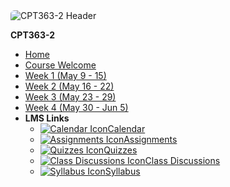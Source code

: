 <img data-src="cpt363-2/images/daria-nepriakhina-ZH4CdJRAh0A-unsplash.jpg" alt="CPT363-2 Header" class="banner-image-sidebar" style="border-radius: 6px 6px 0 0;">

**CPT363-2**

- [Home](cpt363-2/home)
- [Course Welcome](cpt363-2/course-welcome)
- [Week 1 (May 9 - 15)](cpt363-2/module-01)
- [Week 2 (May 16 - 22)](cpt363-2/module-02)
- [Week 3 (May 23 - 29)](cpt363-2/module-03)
- [Week 4 (May 30 - Jun 5)](cpt363-2/module-04)
- **LMS Links**
  - [![Calendar Icon](https://icongr.am/fontawesome/calendar.svg?size=16&color=808080)Calendar](https://canvas.sfu.ca/courses/44038/calendar)
  - [![Assignments Icon](https://icongr.am/fontawesome/pencil.svg?size=16&color=808080)Assignments](https://canvas.sfu.ca/courses/44038/assignments )
  - [![Quizzes Icon](https://icongr.am/fontawesome/check-circle.svg?size=16&color=808080)Quizzes](https://canvas.sfu.ca/courses/44038/quizzes)
  - [![Class Discussions Icon](https://icongr.am/fontawesome/comments-o.svg?size=16&color=808080)Class Discussions](https://canvas.sfu.ca/courses/44038/discussion_topics)
  - [![Syllabus Icon](https://icongr.am/fontawesome/list.svg?size=16&color=808080)Syllabus](https://canvas.sfu.ca/courses/44038/assignments/syllabus)
